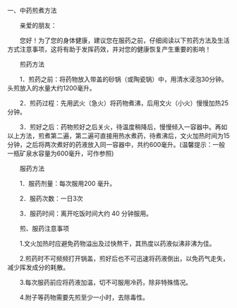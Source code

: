 一、中药煎煮方法


　　亲爱的朋友：

　　您好！为了您的身体健康，建议您在服药之前，仔细阅读以下煎药方法及生活方式注意事项，这将有助于发挥药效，并对您的健康恢复产生重要的影响！

　　煎药方法

　　1．煎药之前：将药物放入带盖的砂锅（或陶瓷锅）中，用清水浸泡30分钟。头煎放入的水量大约1200毫升。

　　2．煎药过程：先用武火（急火）将药物煮沸，后用文火（小火）慢慢加热25分钟。

　　3．煎好之后：药物煎好之后关火，待温度稍降后，慢慢倾入一容器中。再如以上方法，煎煮第二遍，第二遍可直接用热水煮药，待煮沸后，文火加热时间为15分钟，之后将两次煮好的药液放入同一容器中，共约600毫升。(温馨提示：一般一瓶矿泉水容量为600毫升，可作参照)

　　服药方法

　　1．服药剂量：每次服用200 毫升。

　　2．服药次数：一日3次

　　3．服药时间：离开吃饭时间大约 40 分钟服用。

　　煎、服药注意事项

　　1.文火加热时应避免药物溢出及过快熬干，其热度以药液似沸非沸为佳。

　　2.煎药时不可频频打开锅盖，煎好后也不可迅速将药液倒出，以免药气走失，减少挥发成分的耗散。

　　3.每次服药前应将药液加温，切不可服用冷药，除非特殊情况。

　　4.附子等药物需要先煎至少一小时，去除毒性。
